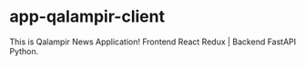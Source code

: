 # app-qalampir-client
This is Qalampir News Application! Frontend React Redux | Backend FastAPI Python.
